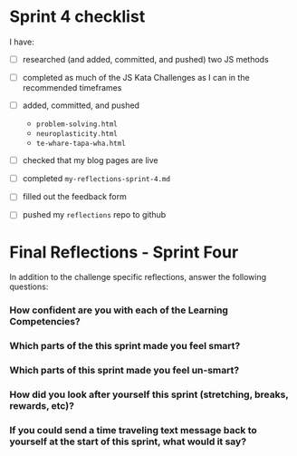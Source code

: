 # Sprint 4 checklist

I have:
- [ ] researched (and added, committed, and pushed) two JS methods
- [ ] completed as much of the JS Kata Challenges as I can in the recommended timeframes
- [ ] added, committed, and pushed 
    - `problem-solving.html` 
    - `neuroplasticity.html`
    - `te-whare-tapa-wha.html` 
- [ ] checked that my blog pages are live
- [ ] completed `my-reflections-sprint-4.md`
- [ ] filled out the feedback form
- [ ] pushed my `reflections` repo to github


# Final Reflections - Sprint Four 

In addition to the challenge specific reflections, answer the following questions:

### How confident are you with each of the Learning Competencies?



### Which parts of the this sprint made you feel smart?



### Which parts of this sprint made you feel un-smart?



### How did you look after yourself this sprint (stretching, breaks, rewards, etc)?



### If you could send a time traveling text message back to yourself at the start of this sprint, what would it say? 
